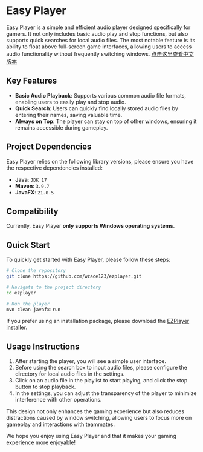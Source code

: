 # Easy Player

Easy Player is a simple and efficient audio player designed specifically for gamers. It not only includes basic audio play and stop functions, but also supports quick searches for local audio files. The most notable feature is its ability to float above full-screen game interfaces, allowing users to access audio functionality without frequently switching windows.
[点击这里查看中文版本](README_zh.md)

## Key Features
- **Basic Audio Playback**: Supports various common audio file formats, enabling users to easily play and stop audio.
- **Quick Search**: Users can quickly find locally stored audio files by entering their names, saving valuable time.
- **Always on Top**: The player can stay on top of other windows, ensuring it remains accessible during gameplay.

## Project Dependencies
Easy Player relies on the following library versions, please ensure you have the respective dependencies installed:
- **Java**: `JDK 17`
- **Maven**: `3.9.7`
- **JavaFX**: `21.0.5`

## Compatibility
Currently, Easy Player **only supports Windows operating systems**.

## Quick Start
To quickly get started with Easy Player, please follow these steps:

```bash
# Clone the repository
git clone https://github.com/wzace123/ezplayer.git

# Navigate to the project directory
cd ezplayer

# Run the player
mvn clean javafx:run
```

If you prefer using an installation package, please download the [EZPlayer installer](https://github.com/wzace123/ezplayer/releases/tag/ezplayer-v1.0.0).

## Usage Instructions
1. After starting the player, you will see a simple user interface.
2. Before using the search box to input audio files, please configure the directory for local audio files in the settings.
3. Click on an audio file in the playlist to start playing, and click the stop button to stop playback.
4. In the settings, you can adjust the transparency of the player to minimize interference with other operations.

This design not only enhances the gaming experience but also reduces distractions caused by window switching, allowing users to focus more on gameplay and interactions with teammates.

We hope you enjoy using Easy Player and that it makes your gaming experience more enjoyable!
